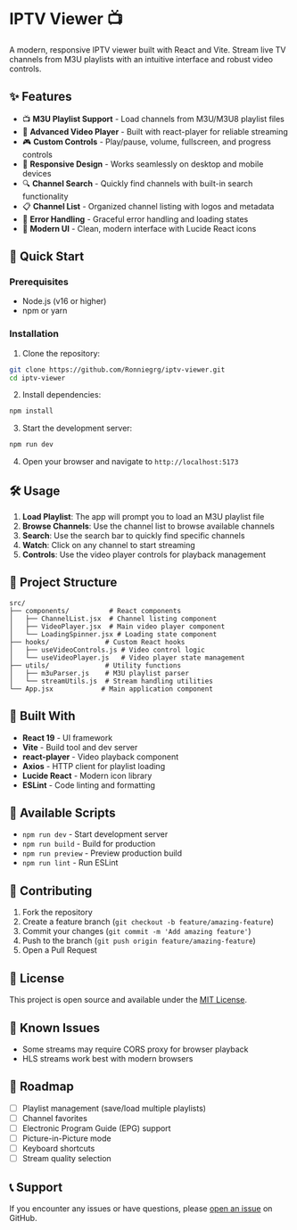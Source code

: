 # IPTV Viewer 📺

A modern, responsive IPTV viewer built with React and Vite. Stream live TV channels from M3U playlists with an intuitive interface and robust video controls.

## ✨ Features

- 📺 **M3U Playlist Support** - Load channels from M3U/M3U8 playlist files
- 🎥 **Advanced Video Player** - Built with react-player for reliable streaming
- 🎮 **Custom Controls** - Play/pause, volume, fullscreen, and progress controls
- 📱 **Responsive Design** - Works seamlessly on desktop and mobile devices
- 🔍 **Channel Search** - Quickly find channels with built-in search functionality
- 📋 **Channel List** - Organized channel listing with logos and metadata
- 🎯 **Error Handling** - Graceful error handling and loading states
- 🎨 **Modern UI** - Clean, modern interface with Lucide React icons

## 🚀 Quick Start

### Prerequisites

- Node.js (v16 or higher)
- npm or yarn

### Installation

1. Clone the repository:

```bash
git clone https://github.com/Ronniegrg/iptv-viewer.git
cd iptv-viewer
```

2. Install dependencies:

```bash
npm install
```

3. Start the development server:

```bash
npm run dev
```

4. Open your browser and navigate to `http://localhost:5173`

## 🛠️ Usage

1. **Load Playlist**: The app will prompt you to load an M3U playlist file
2. **Browse Channels**: Use the channel list to browse available channels
3. **Search**: Use the search bar to quickly find specific channels
4. **Watch**: Click on any channel to start streaming
5. **Controls**: Use the video player controls for playback management

## 📁 Project Structure

```
src/
├── components/          # React components
│   ├── ChannelList.jsx  # Channel listing component
│   ├── VideoPlayer.jsx  # Main video player component
│   └── LoadingSpinner.jsx # Loading state component
├── hooks/              # Custom React hooks
│   ├── useVideoControls.js # Video control logic
│   └── useVideoPlayer.js   # Video player state management
├── utils/              # Utility functions
│   ├── m3uParser.js    # M3U playlist parser
│   └── streamUtils.js  # Stream handling utilities
└── App.jsx            # Main application component
```

## 🧰 Built With

- **React 19** - UI framework
- **Vite** - Build tool and dev server
- **react-player** - Video playback component
- **Axios** - HTTP client for playlist loading
- **Lucide React** - Modern icon library
- **ESLint** - Code linting and formatting

## 🔧 Available Scripts

- `npm run dev` - Start development server
- `npm run build` - Build for production
- `npm run preview` - Preview production build
- `npm run lint` - Run ESLint

## 🤝 Contributing

1. Fork the repository
2. Create a feature branch (`git checkout -b feature/amazing-feature`)
3. Commit your changes (`git commit -m 'Add amazing feature'`)
4. Push to the branch (`git push origin feature/amazing-feature`)
5. Open a Pull Request

## 📄 License

This project is open source and available under the [MIT License](LICENSE).

## 🐛 Known Issues

- Some streams may require CORS proxy for browser playback
- HLS streams work best with modern browsers

## 🚧 Roadmap

- [ ] Playlist management (save/load multiple playlists)
- [ ] Channel favorites
- [ ] Electronic Program Guide (EPG) support
- [ ] Picture-in-Picture mode
- [ ] Keyboard shortcuts
- [ ] Stream quality selection

## 📞 Support

If you encounter any issues or have questions, please [open an issue](https://github.com/Ronniegrg/iptv-viewer/issues) on GitHub.
